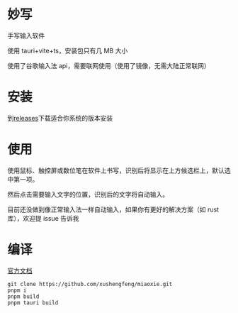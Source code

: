 # 妙写

手写输入软件

使用 tauri+vite+ts，安装包只有几 MB 大小

使用了谷歌输入法 api，需要联网使用（使用了镜像，无需大陆正常联网）

# 安装

到[releases](https://github.com/xushengfeng/miaoxie/releases)下载适合你系统的版本安装

# 使用

使用鼠标、触控屏或数位笔在软件上书写，识别后将显示在上方候选栏上，默认选中第一项。

然后点击需要输入文字的位置，识别后的文字将自动输入。

目前还没做到像正常输入法一样自动输入，如果你有更好的解决方案（如 rust 库），欢迎提 issue 告诉我

# 编译

[官方文档](https://tauri.app/v1/guides/building/)

```
git clone https://github.com/xushengfeng/miaoxie.git
pnpm i
pnpm build
pnpm tauri build
```
